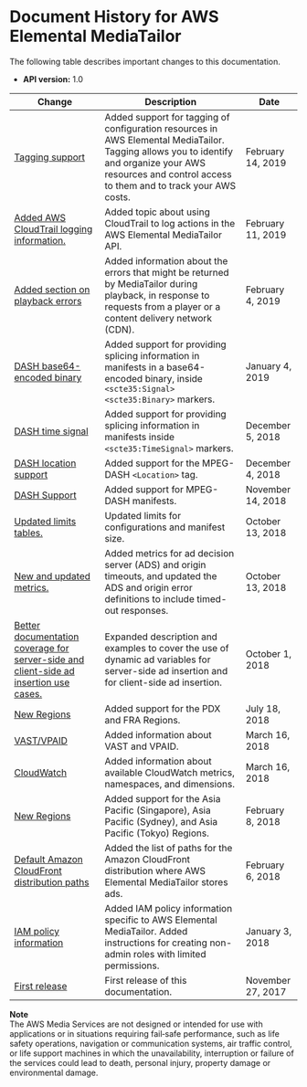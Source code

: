 # Document History for AWS Elemental MediaTailor<a name="document-history"></a>

The following table describes important changes to this documentation\. 
+ **API version:** 1\.0

| Change | Description | Date | 
| --- |--- |--- |
| [Tagging support](tagging.md) | Added support for tagging of configuration resources in AWS Elemental MediaTailor\. Tagging allows you to identify and organize your AWS resources and control access to them and to track your AWS costs\. | February 14, 2019 | 
| [Added AWS CloudTrail logging information\.](logging-using-cloudtrail.md) | Added topic about using CloudTrail to log actions in the AWS Elemental MediaTailor API\. | February 11, 2019 | 
| [Added section on playback errors](playback-errors.md) | Added information about the errors that might be returned by MediaTailor during playback, in response to requests from a player or a content delivery network \(CDN\)\. | February 4, 2019 | 
| [DASH base64\-encoded binary](manifest-dash.md) | Added support for providing splicing information in manifests in a base64\-encoded binary, inside `<scte35:Signal>` `<scte35:Binary>` markers\. | January 4, 2019 | 
| [DASH time signal](manifest-dash.md) | Added support for providing splicing information in manifests inside `<scte35:TimeSignal>` markers\. | December 5, 2018 | 
| [DASH location support](dash-location-feature.md) | Added support for the MPEG\-DASH `<Location>` tag\. | December 4, 2018 | 
| [DASH Support](manifest.md) | Added support for MPEG\-DASH manifests\. | November 14, 2018 | 
| [Updated limits tables\.](limits.md) | Updated limits for configurations and manifest size\. | October 13, 2018 | 
| [New and updated metrics\.](monitoring-cloudwatch.md) | Added metrics for ad decision server \(ADS\) and origin timeouts, and updated the ADS and origin error definitions to include timed\-out responses\.  | October 13, 2018 | 
| [Better documentation coverage for server\-side and client\-side ad insertion use cases\.](variables.md) | Expanded description and examples to cover the use of dynamic ad variables for server\-side ad insertion and for client\-side ad insertion\.  | October 1, 2018 | 
| [New Regions](what-is.md#regions-endpoints) | Added support for the PDX and FRA Regions\. | July 18, 2018 | 
| [VAST/VPAID](vast.md) | Added information about VAST and VPAID\.  | March 16, 2018 | 
| [CloudWatch](monitoring.md) | Added information about available CloudWatch metrics, namespaces, and dimensions\.  | March 16, 2018 | 
| [New Regions](what-is.md#regions-endpoints) | Added support for the Asia Pacific \(Singapore\), Asia Pacific \(Sydney\), and Asia Pacific \(Tokyo\) Regions\. | February 8, 2018 | 
| [Default Amazon CloudFront distribution paths](integrating-cdn-standard.md) | Added the list of paths for the Amazon CloudFront distribution where AWS Elemental MediaTailor stores ads\.  | February 6, 2018 | 
| [IAM policy information](setting-up.md) | Added IAM policy information specific to AWS Elemental MediaTailor\. Added instructions for creating non\-admin roles with limited permissions\.  | January 3, 2018 | 
| [First release](what-is.md) | First release of this documentation\. | November 27, 2017 | 

**Note**  
The AWS Media Services are not designed or intended for use with applications or in situations requiring fail‐safe performance, such as life safety operations, navigation or communication systems, air traffic control, or life support machines in which the unavailability, interruption or failure of the services could lead to death, personal injury, property damage or environmental damage\.